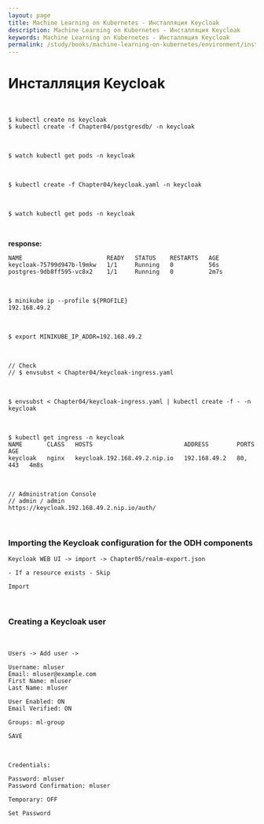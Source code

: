```yaml
---
layout: page
title: Machine Learning on Kubernetes - Инсталляция Keycloak
description: Machine Learning on Kubernetes - Инсталляция Keycloak
keywords: Machine Learning on Kubernetes - Инсталляция Keycloak
permalink: /study/books/machine-learning-on-kubernetes/environment/installing-keycloak/
---
```


# Инсталляция Keycloak

<br/>

```
$ kubectl create ns keycloak
$ kubectl create -f Chapter04/postgresdb/ -n keycloak
```

<br/>

```
$ watch kubectl get pods -n keycloak
```

<br/>

```
$ kubectl create -f Chapter04/keycloak.yaml -n keycloak
```

<br/>

```
$ watch kubectl get pods -n keycloak
```

<br/>

**response:**

```
NAME                        READY   STATUS    RESTARTS   AGE
keycloak-75799d947b-l9mkw   1/1     Running   0          56s
postgres-9db8ff595-vc8x2    1/1     Running   0          2m7s

```

<br/>

```
$ minikube ip --profile ${PROFILE}
192.168.49.2
```

<br/>

```
$ export MINIKUBE_IP_ADDR=192.168.49.2
```

<br/>

```
// Check
// $ envsubst < Chapter04/keycloak-ingress.yaml
```

<br/>

```
$ envsubst < Chapter04/keycloak-ingress.yaml | kubectl create -f - -n keycloak
```

<br/>

```
$ kubectl get ingress -n keycloak
NAME       CLASS   HOSTS                          ADDRESS        PORTS     AGE
keycloak   nginx   keycloak.192.168.49.2.nip.io   192.168.49.2   80, 443   4m8s
```

<br/>

```
// Administration Console
// admin / admin
https://keycloak.192.168.49.2.nip.io/auth/
```

<br/>

### Importing the Keycloak configuration for the ODH components

```
Keycloak WEB UI -> import -> Chapter05/realm-export.json

- If a resource exists - Skip

Import
```

<br/>

### Creating a Keycloak user

<br/>

```
Users -> Add user ->

Username: mluser
Email: mluser@example.com
First Name: mluser
Last Name: mluser

User Enabled: ON
Email Verified: ON

Groups: ml-group

SAVE
```

<br/>

```
Credentials:

Password: mluser
Password Confirmation: mluser

Temporary: OFF

Set Password
```
